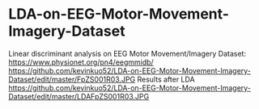 # LDA-on-EEG-Motor-Movement-Imagery-Dataset
Linear discriminant analysis on EEG Motor Movement/Imagery Dataset: https://www.physionet.org/pn4/eegmmidb/
https://github.com/kevinkuo52/LDA-on-EEG-Motor-Movement-Imagery-Dataset/edit/master/FpZS001R03.JPG
Results after LDA
https://github.com/kevinkuo52/LDA-on-EEG-Motor-Movement-Imagery-Dataset/edit/master/LDAFpZS001R03.JPG


